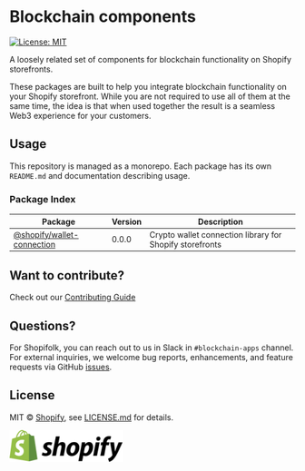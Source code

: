 # Blockchain components

[![License: MIT](https://img.shields.io/badge/License-MIT-green.svg)](LICENSE.md)

A loosely related set of components for blockchain functionality on Shopify storefronts.

These packages are built to help you integrate blockchain functionality on your Shopify storefront. While you are not required to use all of them at the same time, the idea is that when used together the result is a seamless Web3 experience for your customers.

## Usage

This repository is managed as a monorepo. Each package has its own `README.md` and documentation describing usage.

### Package Index

| Package | Version | Description |
| ------- | ------- | ----------- |
| [@shopify/wallet-connection](packages/wallet-connection) | 0.0.0 | Crypto wallet connection library for Shopify storefronts |

## Want to contribute?

Check out our [Contributing Guide](./.github/CONTRIBUTING.md)

## Questions?

For Shopifolk, you can reach out to us in Slack in `#blockchain-apps` channel. For external inquiries, we welcome bug reports, enhancements, and feature requests via GitHub [issues](https://github.com/Shopify/wallet-connection/issues).

## License

MIT &copy; [Shopify](https://shopify.com/), see [LICENSE.md](LICENSE.md) for details.

[<img src="images/shopify.svg" alt="Shopify" width="200" />](https://www.shopify.com/)
